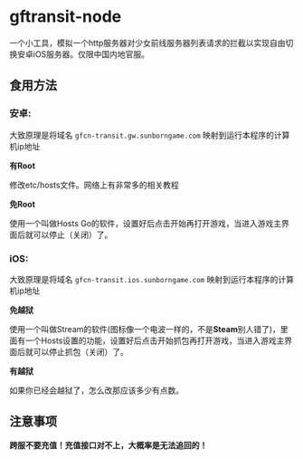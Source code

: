 # gftransit-node

一个小工具，模拟一个http服务器对少女前线服务器列表请求的拦截以实现自由切换安卓iOS服务器。仅限中国内地官服。

## 食用方法

### 安卓:

大致原理是将域名 `gfcn-transit.gw.sunborngame.com` 映射到运行本程序的计算机ip地址

**有Root**

修改etc/hosts文件。网络上有非常多的相关教程

**免Root**

使用一个叫做Hosts Go的软件，设置好后点击开始再打开游戏，当进入游戏主界面后就可以停止（关闭）了。

### iOS:

大致原理是将域名 `gfcn-transit.ios.sunborngame.com` 映射到运行本程序的计算机ip地址

**免越狱**

使用一个叫做Stream的软件(图标像一个电波一样的，不是**Steam**别人错了)，里面有一个Hosts设置的功能，设置好后点击开始抓包再打开游戏，当进入游戏主界面后就可以停止抓包（关闭）了。

**有越狱**

如果你已经会越狱了，怎么改那应该多少有点数。

## 注意事项

**跨服不要充值！充值接口对不上，大概率是无法追回的！**